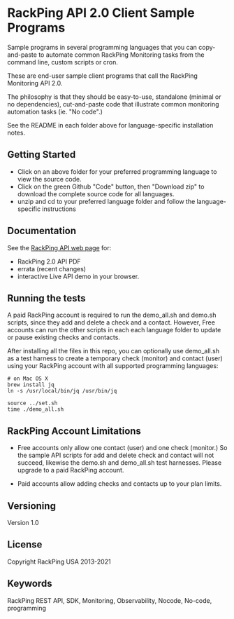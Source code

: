 # RackPing API 2.0 Client Sample Programs

Sample programs in several programming languages that you can copy-and-paste to automate common RackPing Monitoring tasks from the command line, custom scripts or cron.

These are end-user sample client programs that call the RackPing Monitoring API 2.0.

The philosophy is that they should be easy-to-use, standalone (minimal or no dependencies), cut-and-paste code that illustrate common monitoring automation tasks (ie. "No code".)

See the README in each folder above for language-specific installation notes.

## Getting Started

* Click on an above folder for your preferred programming language to view the source code.
* Click on the green Github "Code" button, then "Download zip" to download the complete source code for all languages.
* unzip and cd to your preferred language folder and follow the language-specific instructions

## Documentation

See the [RackPing API web page](https://www.rackping.com/api.html) for:

* RackPing 2.0 API PDF
* errata (recent changes)
* interactive Live API demo in your browser.

## Running the tests

A paid RackPing account is required to run the demo_all.sh and demo.sh scripts, since they add and delete a check and a contact. However, Free accounts can run the other scripts in each each language folder to update or pause existing checks and contacts.

After installing all the files in this repo, you can optionally use demo_all.sh as a test harness to create a temporary check (monitor) and contact (user) using your RackPing account with all supported programming languages:

```
# on Mac OS X
brew install jq
ln -s /usr/local/bin/jq /usr/bin/jq
```

```
source ../set.sh
time ./demo_all.sh
```

## RackPing Account Limitations

* Free accounts only allow one contact (user) and one check (monitor.) So the sample API scripts for add and delete check and contact will not succeed, likewise the demo.sh and demo_all.sh test harnesses. Please upgrade to a paid RackPing account.

* Paid accounts allow adding checks and contacts up to your plan limits.

## Versioning

Version 1.0

## License

Copyright RackPing USA 2013-2021

## Keywords

RackPing REST API, SDK, Monitoring, Observability, Nocode, No-code, programming
